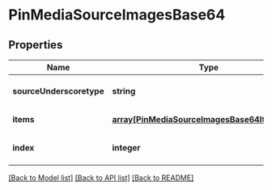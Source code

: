 # PinMediaSourceImagesBase64

## Properties
Name | Type | Description | Notes
------------ | ------------- | ------------- | -------------
**sourceUnderscoretype** | **string** |  | [optional] [default to null]
**items** | [**array[PinMediaSourceImagesBase64ItemsInner]**](PinMediaSourceImagesBase64ItemsInner.md) |  | [default to null]
**index** | **integer** |  | [optional] [default to null]

[[Back to Model list]](../README.md#documentation-for-models) [[Back to API list]](../README.md#documentation-for-api-endpoints) [[Back to README]](../README.md)


